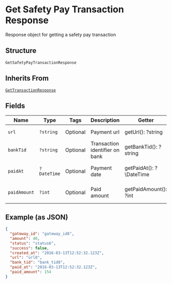 
# Get Safety Pay Transaction Response

Response object for getting a safety pay transaction

## Structure

`GetSafetyPayTransactionResponse`

## Inherits From

[`GetTransactionResponse`](../../doc/models/get-transaction-response.md)

## Fields

| Name | Type | Tags | Description | Getter | Setter |
|  --- | --- | --- | --- | --- | --- |
| `url` | `?string` | Optional | Payment url | getUrl(): ?string | setUrl(?string url): void |
| `bankTid` | `?string` | Optional | Transaction identifier on bank | getBankTid(): ?string | setBankTid(?string bankTid): void |
| `paidAt` | `?DateTime` | Optional | Payment date | getPaidAt(): ?\DateTime | setPaidAt(?\DateTime paidAt): void |
| `paidAmount` | `?int` | Optional | Paid amount | getPaidAmount(): ?int | setPaidAmount(?int paidAmount): void |

## Example (as JSON)

```json
{
  "gateway_id": "gateway_id8",
  "amount": 40,
  "status": "status6",
  "success": false,
  "created_at": "2016-03-13T12:52:32.123Z",
  "url": "url8",
  "bank_tid": "bank_tid8",
  "paid_at": "2016-03-13T12:52:32.123Z",
  "paid_amount": 154
}
```

